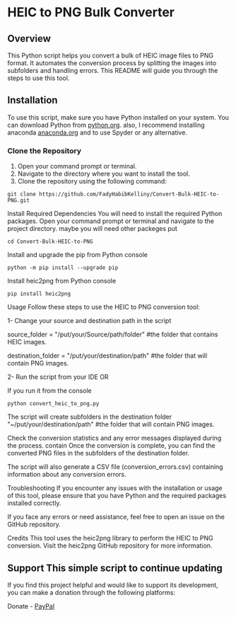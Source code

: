 # HEIC to PNG Bulk Converter

## Overview
This Python script helps you convert a bulk of HEIC image files to PNG format. It automates the conversion process by splitting the images into subfolders and handling errors. This README will guide you through the steps to use this tool.

## Installation
To use this script, make sure you have Python installed on your system. You can download Python from [python.org](https://www.python.org/downloads/).
also, I recommend installing anaconda [anaconda.org](https://anaconda.org/) and to use Spyder or any alternative.

### Clone the Repository
1. Open your command prompt or terminal.
2. Navigate to the directory where you want to install the tool.
3. Clone the repository using the following command:

```shell
git clone https://github.com/FadyHabibKelliny/Convert-Bulk-HEIC-to-PNG.git
```

Install Required Dependencies
You will need to install the required Python packages. Open your command prompt or terminal and navigate to the project directory.
maybe you will need other packeges put 
```shell
cd Convert-Bulk-HEIC-to-PNG
```

Install and upgrade the pip from Python console
```shell
python -m pip install --upgrade pip
```

Install heic2png from Python console
```shell
pip install heic2png
```

Usage
Follow these steps to use the HEIC to PNG conversion tool:

1- Change your source and destination path in the script 

source_folder = "/put/your/Source/path/folder"  #the folder that contains HEIC images.

destination_folder = "/put/your/destination/path" #the folder that will contain PNG images.

2- Run the script from your IDE
OR 

If you run it from the console 
```shell
python convert_heic_to_png.py
```


The script will create subfolders in the destination folder "~/put/your/destination/path" #the folder that will contain PNG images.

Check the conversion statistics and any error messages displayed during the process.
contain
Once the conversion is complete, you can find the converted PNG files in the subfolders of the destination folder.

The script will also generate a CSV file (conversion_errors.csv) containing information about any conversion errors.


Troubleshooting
If you encounter any issues with the installation or usage of this tool, please ensure that you have Python and the required packages installed correctly.

If you face any errors or need assistance, feel free to open an issue on the GitHub repository.

Credits
This tool uses the heic2png library to perform the HEIC to PNG conversion. Visit the heic2png GitHub repository for more information.


## Support This simple script to continue updating 
If you find this project helpful and would like to support its development, you can make a donation through the following platforms:

Donate - [PayPal](https://www.paypal.com/paypalme/fadykelliny)

